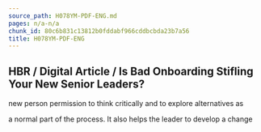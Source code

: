 ```yaml
---
source_path: H078YM-PDF-ENG.md
pages: n/a-n/a
chunk_id: 80c6b831c13812b0fddabf966cddbcbda23b7a56
title: H078YM-PDF-ENG
---
```

## HBR / Digital Article / Is Bad Onboarding Stifling Your New Senior Leaders?

new person permission to think critically and to explore alternatives as

a normal part of the process. It also helps the leader to develop a change
